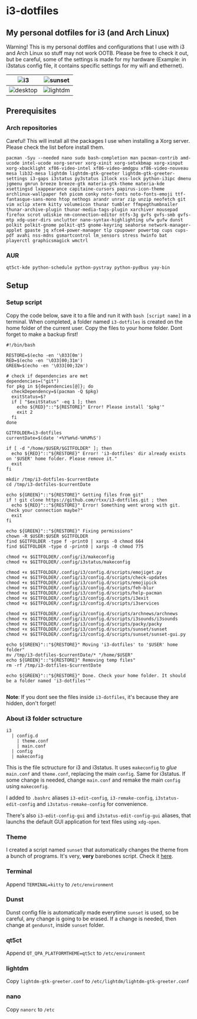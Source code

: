 # i3-dotfiles
## My personal dotfiles for i3 (and Arch Linux)

Warning!
This is my personal dotfiles and configurations that I use with i3 and Arch Linux so stuff may not work OOTB. Please be free to check it out, but be careful, some of the settings is made for my hardware (Example: in i3status config file, it contains specific settings for my wifi and ethernet).

|  ![i3](https://cloud.ducknexus.xyz/s/eAbRyqLxT8rjKnG/download/i3.gif) | ![sunset](https://cloud.ducknexus.xyz/s/LFoZZHptbmG9zz9/download/sunset.gif)  |
|---|---|
| ![desktop](https://cloud.ducknexus.xyz/s/wmmxbydo7pDAtEo/download/ss1.png)  |  ![lightdm](https://cloud.ducknexus.xyz/s/qRBjmKbmicmB7cA/download/vm-lighdm.png) |

## Prerequisites
### Arch repositories
Careful! This will install all the packages I use when installing a Xorg server. Please check the list before install them.
```
pacman -Syu --needed nano sudo bash-completion man pacman-contrib amd-ucode intel-ucode xorg-server xorg-xinit xorg-setxkbmap xorg-xinput xorg-xbacklight xf86-video-intel xf86-video-amdgpu xf86-video-nouveau mesa lib32-mesa lightdm lightdm-gtk-greeter lightdm-gtk-greeter-settings i3-gaps i3status py3status i3lock xss-lock python-i3ipc dmenu jgmenu gmrun breeze breeze-gtk materia-gtk-theme materia-kde xsettingsd lxappearance capitaine-cursors papirus-icon-theme archlinux-wallpaper feh picom conky noto-fonts noto-fonts-emoji ttf-fantasque-sans-mono htop nethogs arandr unrar zip unzip neofetch git vim xclip xterm kitty volumeicon thunar tumbler ffmpegthumbnailer thunar-archive-plugin thunar-media-tags-plugin xarchiver mousepad firefox scrot udiskie nm-connection-editor ntfs-3g gvfs gvfs-smb gvfs-mtp xdg-user-dirs unclutter nano-syntax-highlighting ufw gufw dunst polkit polkit-gnome polkit-qt5 gnome-keyring seahorse network-manager-applet gpaste jq xfce4-power-manager tlp cpupower powertop cups cups-pdf avahi nss-mdns gsmartcontrol lm_sensors stress hwinfo bat playerctl graphicsmagick wmctrl
```
### AUR
```
qt5ct-kde python-schedule python-pystray python-pydbus yay-bin
```
## Setup
### Setup script
Copy the code below, save it to a file and run it with ```bash [script name]``` in a terminal. When completed, a folder named ```i3-dotfiles``` is created on the home folder of the current user. Copy the files to your home folder. Dont forget to make a backup first!
```
#!/bin/bash

RESTORE=$(echo -en '\033[0m')
RED=$(echo -en '\033[00;31m')
GREEN=$(echo -en '\033[00;32m')

# check if dependencies are met
dependencies=("git")
for pkg in ${dependencies[@]}; do
  checkDependency=$(pacman -Q $pkg)
  exitStatus=$?
  if [ "$exitStatus" -eq 1 ]; then
    echo ${RED}"::"${RESTORE}" Error! Please install '$pkg'"
    exit 2
  fi
done

GITFOLDER=i3-dotfiles
currentDate=$(date '+%Y%m%d-%H%M%S')

if [ -d "/home/$USER/$GITFOLDER" ]; then
  echo ${RED}"::"${RESTORE}" Error! 'i3-dotfiles' dir already exists on '$USER' home folder. Please remove it."
  exit
fi

mkdir /tmp/i3-dotfiles-$currentDate
cd /tmp/i3-dotfiles-$currentDate

echo ${GREEN}"::"${RESTORE}" Getting files from git"
if ! git clone https://github.com/rtxx/i3-dotfiles.git ; then
  echo ${RED}"::"${RESTORE}" Error! Something went wrong with git. Check your connection maybe?"
  exit
fi

echo ${GREEN}"::"${RESTORE}" Fixing permissions"
chown -R $USER:$USER $GITFOLDER
find $GITFOLDER -type f -print0 | xargs -0 chmod 664
find $GITFOLDER -type d -print0 | xargs -0 chmod 775

chmod +x $GITFOLDER/.config/i3/makeconfig
chmod +x $GITFOLDER/.config/i3status/makeconfig

chmod +x $GITFOLDER/.config/i3/config.d/scripts/emojiget.py
chmod +x $GITFOLDER/.config/i3/config.d/scripts/check-updates
chmod +x $GITFOLDER/.config/i3/config.d/scripts/emojipick
chmod +x $GITFOLDER/.config/i3/config.d/scripts/feh-blur
chmod +x $GITFOLDER/.config/i3/config.d/scripts/help-pacman
chmod +x $GITFOLDER/.config/i3/config.d/scripts/i3exit
chmod +x $GITFOLDER/.config/i3/config.d/scripts/i3services

chmod +x $GITFOLDER/.config/i3/config.d/scripts/archnews/archnews
chmod +x $GITFOLDER/.config/i3/config.d/scripts/i3sounds/i3sounds
chmod +x $GITFOLDER/.config/i3/config.d/scripts/packy/packy
chmod +x $GITFOLDER/.config/i3/config.d/scripts/sunset/sunset
chmod +x $GITFOLDER/.config/i3/config.d/scripts/sunset/sunset-gui.py

echo ${GREEN}"::"${RESTORE}" Moving 'i3-dotfiles' to '$USER' home folder"
mv /tmp/i3-dotfiles-$currentDate/* "/home/$USER"
echo ${GREEN}"::"${RESTORE}" Removing temp files"
rm -rf /tmp/i3-dotfiles-$currentDate

echo ${GREEN}"::"${RESTORE}" Done. Check your home folder. It should be a folder named 'i3-dotfiles'"


```
 **Note**: If you dont see the files inside ```i3-dotfiles```, it's because they are hidden, don't forget!
### About i3 folder sctructure
```
i3
  | config.d
    | theme.conf
    | main.conf
  | config
  | makeconfig
```
This is the file sctructure for i3 and i3status. It uses ```makeconfig``` to *glue* ```main.conf``` and ```theme.conf```, replacing the main ```config```. Same for i3status. If some change is needed, change ```main.conf``` and remake the main ```config``` using ```makeconfig```.

I added to ```.bashrc``` aliases ```i3-edit-config```, ```i3-remake-config```, ```i3status-edit-config``` and ```i3status-remake-config``` for convenience.

There's also ```i3-edit-config-gui``` and ```i3status-edit-config-gui``` aliases, that launchs the default GUI application for text files using ```xdg-open```.

### Theme
I created a script named ```sunset``` that automatically changes the theme from a bunch of programs. It's very, **very** barebones script. Check it [here](https://github.com/rtxx/scripts/tree/main/sunset).

### Terminal
Append ```TERMINAL=kitty``` to ```/etc/environment```

### Dunst
Dunst config file is automatically made everytime ```sunset``` is used, so be careful, any change is going to be erased. If a change is needed, then change at ```gendunst```, inside ```sunset``` folder.

### qt5ct
Append ```QT_QPA_PLATFORMTHEME=qt5ct``` to ```/etc/environment```

### lightdm
Copy ```lightdm-gtk-greeter.conf``` to ```/etc/lightdm/lightdm-gtk-greeter.conf```

### nano
Copy ```nanorc``` to ```/etc```